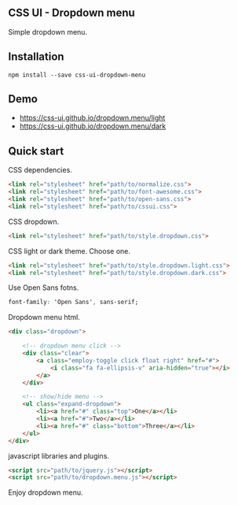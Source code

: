 ## CSS UI - Dropdown menu

Simple dropdown menu.

## Installation

```
npm install --save css-ui-dropdown-menu
```

## Demo

- https://css-ui.github.io/dropdown.menu/light
- https://css-ui.github.io/dropdown.menu/dark

## Quick start

CSS dependencies.

```html
<link rel="stylesheet" href="path/to/normalize.css">
<link rel="stylesheet" href="path/to/font-awesome.css">
<link rel="stylesheet" href="path/to/open-sans.css">
<link rel="stylesheet" href="path/to/cssui.css">
```

CSS dropdown.

```html
<link rel="stylesheet" href="path/to/style.dropdown.css">
```

CSS light or dark theme. Choose one.

```html
<link rel="stylesheet" href="path/to/style.dropdown.light.css">
<link rel="stylesheet" href="path/to/style.dropdown.dark.css">
```

Use Open Sans fotns.

```css
font-family: 'Open Sans', sans-serif;
```

Dropdown menu html.

```html
<div class="dropdown">

	<!-- dropdown menu click -->
	<div class="clear">
		<a class="employ-toggle click float right" href="#">
			<i class="fa fa-ellipsis-v" aria-hidden="true"></i>
		</a>
	</div>

	<!-- show/hide menu -->
	<ul class="expand-dropdown">
		<li><a href="#" class="top">One</a></li>
		<li><a href="#">Two</a></li>
		<li><a href="#" class="bottom">Three</a></li>
	</ul>
</div>
```

javascript libraries and plugins.

```html
<script src="path/to/jquery.js"></script>
<script src="path/to/dropdown.menu.js"></script>
```
Enjoy dropdown menu.
